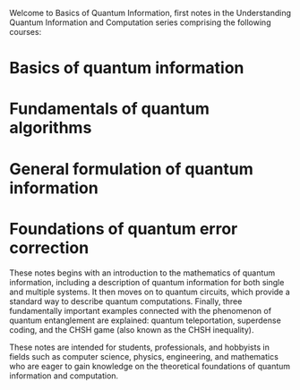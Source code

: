 Welcome to Basics of Quantum Information, first notes in the Understanding Quantum Information and Computation series comprising the following courses:

# Basics of quantum information
# Fundamentals of quantum algorithms
# General formulation of quantum information
# Foundations of quantum error correction

These notes begins with an introduction to the mathematics of quantum information, including a description of quantum information for both single and multiple systems. It then moves on to quantum circuits, which provide a standard way to describe quantum computations. Finally, three fundamentally important examples connected with the phenomenon of quantum entanglement are explained: quantum teleportation, superdense coding, and the CHSH game (also known as the CHSH inequality).

These notes are intended for students, professionals, and hobbyists in fields such as computer science, physics, engineering, and mathematics who are eager to gain knowledge on the theoretical foundations of quantum information and computation.
